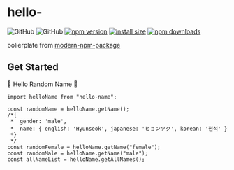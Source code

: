# hello-

![GitHub](https://img.shields.io/github/license/dusunax/packages)
![GitHub](https://img.shields.io/github/license/hello-name/.github) [![npm version](https://img.shields.io/npm/v/hello-name.svg?style=square)](https://www.npmjs.org/package/hello-name)
[![install size](https://img.shields.io/badge/dynamic/json?url=https://packagephobia.com/v2/api.json?p=hello-name&query=$.install.pretty&label=install%20size&style=square)](https://packagephobia.now.sh/result?p=hello-name)
[![npm downloads](https://img.shields.io/npm/dm/hello-name.svg?style=square)](https://npm-stat.com/charts.html?package=hello-name)

bolierplate from [modern-npm-package](https://github.com/snyk-snippets/modern-npm-package)

## Get Started

💃 Hello Random Name 🕺

```tsx
import helloName from "hello-name";

const randomName = helloName.getName();
/*{
 *  gender: 'male',
 *  name: { english: 'Hyunseok', japanese: 'ヒョンソク', korean: '현석' }
 *}
 */
const randomFemale = helloName.getName("female");
const randomMale = helloName.getName("male");
const allNameList = helloName.getAllNames();
```
